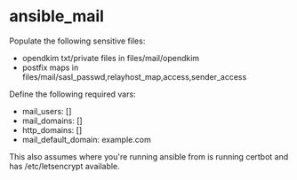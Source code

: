 # ansible_mail

Populate the following sensitive files:

* opendkim txt/private files in files/mail/opendkim
* postfix maps in files/mail/sasl_passwd,relayhost_map,access,sender_access

Define the following required vars:
* mail_users: []
* mail_domains: []
* http_domains: []
* mail_default_domain: example.com

This also assumes where you're running ansible from is running certbot and has /etc/letsencrypt available.
